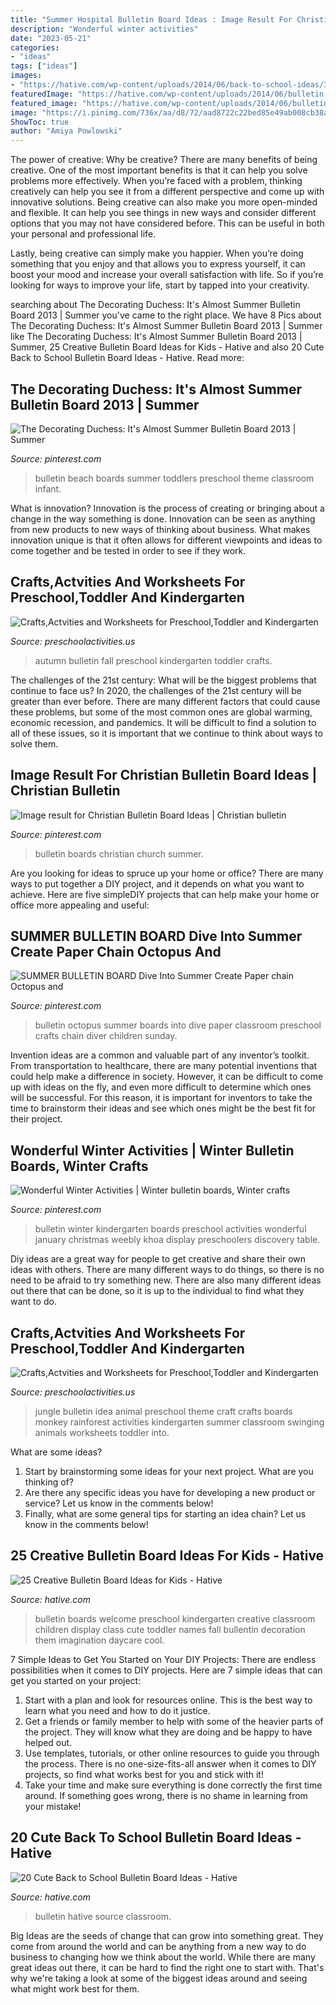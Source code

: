 ```yaml
---
title: "Summer Hospital Bulletin Board Ideas : Image Result For Christian Bulletin Board Ideas"
description: "Wonderful winter activities"
date: "2023-05-21"
categories:
- "ideas"
tags: ["ideas"]
images:
- "https://hative.com/wp-content/uploads/2014/06/back-to-school-ideas/3-what-a-great-catch.jpg"
featuredImage: "https://hative.com/wp-content/uploads/2014/06/bulletin-board-ideas/19-welcome-back-bulletin-boards-for-preschool.jpg"
featured_image: "https://hative.com/wp-content/uploads/2014/06/bulletin-board-ideas/19-welcome-back-bulletin-boards-for-preschool.jpg"
image: "https://i.pinimg.com/736x/aa/d8/72/aad8722c22bed85e49ab008cb38aeeda.jpg"
ShowToc: true
author: "Amiya Powlowski"
---
```



The power of creative: Why be creative?
There are many benefits of being creative. One of the most important benefits is that it can help you solve problems more effectively. When you’re faced with a problem, thinking creatively can help you see it from a different perspective and come up with innovative solutions.
Being creative can also make you more open-minded and flexible. It can help you see things in new ways and consider different options that you may not have considered before. This can be useful in both your personal and professional life.

Lastly, being creative can simply make you happier. When you’re doing something that you enjoy and that allows you to express yourself, it can boost your mood and increase your overall satisfaction with life. So if you’re looking for ways to improve your life, start by tapped into your creativity.

	

		
searching about The Decorating Duchess: It&#039;s Almost Summer Bulletin Board 2013 | Summer you've came to the right place. We have 8 Pics about The Decorating Duchess: It&#039;s Almost Summer Bulletin Board 2013 | Summer like The Decorating Duchess: It&#039;s Almost Summer Bulletin Board 2013 | Summer, 25 Creative Bulletin Board Ideas for Kids - Hative and also 20 Cute Back to School Bulletin Board Ideas - Hative. Read more:
		
    
## The Decorating Duchess: It&#039;s Almost Summer Bulletin Board 2013 | Summer

<img loading=lazy src="https://i.pinimg.com/736x/5d/8d/b3/5d8db371603a0f8ff402d811b2f10a39--beach-bulletin-boards-preschool-ideas.jpg" onerror="this.onerror=null;this.src='https://tse3.mm.bing.net/th?id=OIP.YWsjzjzMgstaHiTfzthQYQHaJ4&amp;pid=15.1';" alt="The Decorating Duchess: It&#039;s Almost Summer Bulletin Board 2013 | Summer">

_Source: pinterest.com_

>bulletin beach boards summer toddlers preschool theme classroom infant. 

	

What is innovation?
Innovation is the process of creating or bringing about a change in the way something is done. Innovation can be seen as anything from new products to new ways of thinking about business. What makes innovation unique is that it often allows for different viewpoints and ideas to come together and be tested in order to see if they work.

    
## Crafts,Actvities And Worksheets For Preschool,Toddler And Kindergarten

<img loading=lazy src="http://www.preschoolactivities.us/wp-content/uploads/2017/10/autumn-bulletin-board-ideas.jpg" onerror="this.onerror=null;this.src='https://tse4.mm.bing.net/th?id=OIP.xLjOh-OhzCAqoW7E2XNGKwHaFj&amp;pid=15.1';" alt="Crafts,Actvities and Worksheets for Preschool,Toddler and Kindergarten">

_Source: preschoolactivities.us_

>autumn bulletin fall preschool kindergarten toddler crafts. 

	

The challenges of the 21st century: What will be the biggest problems that continue to face us?
In 2020, the challenges of the 21st century will be greater than ever before. There are many different factors that could cause these problems, but some of the most common ones are global warming, economic recession, and pandemics. It will be difficult to find a solution to all of these issues, so it is important that we continue to think about ways to solve them.

    
## Image Result For Christian Bulletin Board Ideas | Christian Bulletin

<img loading=lazy src="https://i.pinimg.com/736x/aa/d8/72/aad8722c22bed85e49ab008cb38aeeda.jpg" onerror="this.onerror=null;this.src='https://tse3.mm.bing.net/th?id=OIP.-rOYYrlT30kbPSEm7QV5ZAHaJ3&amp;pid=15.1';" alt="Image result for Christian Bulletin Board Ideas | Christian bulletin">

_Source: pinterest.com_

>bulletin boards christian church summer. 

	

Are you looking for ideas to spruce up your home or office? There are many ways to put together a DIY project, and it depends on what you want to achieve. Here are five simpleDIY projects that can help make your home or office more appealing and useful:

    
## SUMMER BULLETIN BOARD Dive Into Summer Create Paper Chain Octopus And

<img loading=lazy src="https://i.pinimg.com/736x/7f/81/69/7f81698223cee65e3a5c308d8f74b06b--octopus-bulletin-board-summer-bulletin-boards.jpg" onerror="this.onerror=null;this.src='https://tse4.mm.bing.net/th?id=OIP.LtPuJrARSqSPmwQE6ZsdrwHaJ3&amp;pid=15.1';" alt="SUMMER BULLETIN BOARD Dive Into Summer Create Paper chain Octopus and">

_Source: pinterest.com_

>bulletin octopus summer boards into dive paper classroom preschool crafts chain diver children sunday. 

	

Invention ideas are a common and valuable part of any inventor’s toolkit. From transportation to healthcare, there are many potential inventions that could help make a difference in society. However, it can be difficult to come up with ideas on the fly, and even more difficult to determine which ones will be successful. For this reason, it is important for inventors to take the time to brainstorm their ideas and see which ones might be the best fit for their project.

    
## Wonderful Winter Activities | Winter Bulletin Boards, Winter Crafts

<img loading=lazy src="https://i.pinimg.com/736x/c6/bd/2c/c6bd2c4382bd053286c58f43ad8944f6--teacher-photo-winter-bulletin-boards.jpg" onerror="this.onerror=null;this.src='https://tse3.mm.bing.net/th?id=OIP.A3TFCpla9iXiDWVFBVuPNQHaFj&amp;pid=15.1';" alt="Wonderful Winter Activities | Winter bulletin boards, Winter crafts">

_Source: pinterest.com_

>bulletin winter kindergarten boards preschool activities wonderful january christmas weebly khoa display preschoolers discovery table. 

	

Diy ideas are a great way for people to get creative and share their own ideas with others. There are many different ways to do things, so there is no need to be afraid to try something new. There are also many different ideas out there that can be done, so it is up to the individual to find what they want to do.

    
## Crafts,Actvities And Worksheets For Preschool,Toddler And Kindergarten

<img loading=lazy src="http://www.preschoolactivities.us/wp-content/uploads/2015/03/jungle-bulletin-board-3.jpg" onerror="this.onerror=null;this.src='https://tse2.mm.bing.net/th?id=OIP.fwCQzJz4NG5PwpFbfi2DuAHaJ6&amp;pid=15.1';" alt="Crafts,Actvities and Worksheets for Preschool,Toddler and Kindergarten">

_Source: preschoolactivities.us_

>jungle bulletin idea animal preschool theme craft crafts boards monkey rainforest activities kindergarten summer classroom swinging animals worksheets toddler into. 

	

What are some ideas?
1. Start by brainstorming some ideas for your next project. What are you thinking of?
2. Are there any specific ideas you have for developing a new product or service? Let us know in the comments below!
3. Finally, what are some general tips for starting an idea chain? Let us know in the comments below!

    
## 25 Creative Bulletin Board Ideas For Kids - Hative

<img loading=lazy src="https://hative.com/wp-content/uploads/2014/06/bulletin-board-ideas/19-welcome-back-bulletin-boards-for-preschool.jpg" onerror="this.onerror=null;this.src='https://tse3.mm.bing.net/th?id=OIP.zz68qv4OYlO-RZ1LXRrxFAHaFj&amp;pid=15.1';" alt="25 Creative Bulletin Board Ideas for Kids - Hative">

_Source: hative.com_

>bulletin boards welcome preschool kindergarten creative classroom children display class cute toddler names fall bullentin decoration them imagination daycare cool. 

	

7 Simple Ideas to Get You Started on Your DIY Projects:
There are endless possibilities when it comes to DIY projects. Here are 7 simple ideas that can get you started on your project:
1. Start with a plan and look for resources online. This is the best way to learn what you need and how to do it justice.
2. Get a friends or family member to help with some of the heavier parts of the project. They will know what they are doing and be happy to have helped out.
3. Use templates, tutorials, or other online resources to guide you through the process. There is no one-size-fits-all answer when it comes to DIY projects, so find what works best for you and stick with it!
4. Take your time and make sure everything is done correctly the first time around. If something goes wrong, there is no shame in learning from your mistake!

    
## 20 Cute Back To School Bulletin Board Ideas - Hative

<img loading=lazy src="https://hative.com/wp-content/uploads/2014/06/back-to-school-ideas/3-what-a-great-catch.jpg" onerror="this.onerror=null;this.src='https://tse3.mm.bing.net/th?id=OIP.iK6C6Y7GR1fRG6n2U9j6yAHaFj&amp;pid=15.1';" alt="20 Cute Back to School Bulletin Board Ideas - Hative">

_Source: hative.com_

>bulletin hative source classroom. 

	

Big Ideas are the seeds of change that can grow into something great. They come from around the world and can be anything from a new way to do business to changing how we think about the world. While there are many great ideas out there, it can be hard to find the right one to start with. That's why we're taking a look at some of the biggest ideas around and seeing what might work best for them.

